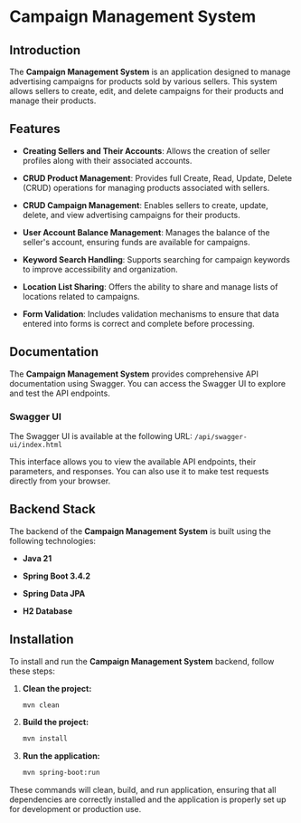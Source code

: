 # Campaign Management System

## Introduction

The **Campaign Management System** is an application designed to manage advertising campaigns for products sold by various sellers. This system allows sellers to create, edit, and delete campaigns for their products and manage their products.

## Features

- **Creating Sellers and Their Accounts**: Allows the creation of seller profiles along with their associated accounts.

- **CRUD Product Management**: Provides full Create, Read, Update, Delete (CRUD) operations for managing products associated with sellers.

- **CRUD Campaign Management**: Enables sellers to create, update, delete, and view advertising campaigns for their products.

- **User Account Balance Management**: Manages the balance of the seller's account, ensuring funds are available for campaigns.

- **Keyword Search Handling**: Supports searching for campaign keywords to improve accessibility and organization.

- **Location List Sharing**: Offers the ability to share and manage lists of locations related to campaigns.

- **Form Validation**: Includes validation mechanisms to ensure that data entered into forms is correct and complete before processing.

## Documentation

The **Campaign Management System** provides comprehensive API documentation using Swagger. You can access the Swagger UI to explore and test the API endpoints.

### Swagger UI

The Swagger UI is available at the following URL: `/api/swagger-ui/index.html`

This interface allows you to view the available API endpoints, their parameters, and responses. You can also use it to make test requests directly from your browser.

## Backend Stack

The backend of the **Campaign Management System** is built using the following technologies:

- **Java 21**

- **Spring Boot 3.4.2**

- **Spring Data JPA**

- **H2 Database**

## Installation

To install and run the **Campaign Management System** backend, follow these steps:

1. **Clean the project:**

    ```bash
    mvn clean
    ```

2. **Build the project:**

    ```bash
    mvn install
    ```

3. **Run the application:**

    ```bash
    mvn spring-boot:run
    ```

These commands will clean, build, and run application, ensuring that all dependencies are correctly installed and the application is properly set up for development or production use.
